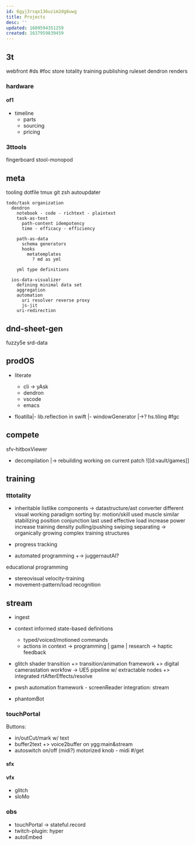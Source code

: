 ```yaml
---
id: 6gyj3rsqx136uzim2dg6uwg
title: Projects
desc: ''
updated: 1689594351259
created: 1637959839459
---
```


## 3t
  webfront #ds #foc
    store
      totality training
      publishing ruleset
        dendron renders

### hardware
#### of1
- timeline
  - parts
  - sourcing
  - pricing

### 3ttools
  fingerboard
  stool-monopod

## meta
  tooling
    dotfile
      tmux
        git
      zsh
        autoupdater

    todo/task organization
      dendron
        notebook - code - richtext - plaintext
        task-as-text
          path-content idempotency
          time - efficacy - efficiency

        path-as-data
          schema generators
          hooks
            metatemplates
              ? md as yml

        yml type definitions

      ios-data-visualizer
        defining minimal data set
        aggregation
        automation
          uri resolver reverse proxy
          js-jit
        uri-redirection

## dnd-sheet-gen
  fuzzy5e
    srd-data

## prodOS
- literate
  + cli
  -> yAsk
  + dendron
  + vscode
  + emacs

- floatilla|- lib.reflection in swift
|- windowGenerator
|->? hs.tiling
#fgc

## compete
sfv-hitboxViewer
+ decompilation
|-> rebuilding working on current patch
![[d:vault/games]]

## training
### tttotality
- inheritable listlike components
  -> datastructure/ast converter
  different visual working paradigm
  sorting by:
    motion/skill
    used muscle
    similar stabilizing position
    conjunction
    last used
    effective load increase
    power increase
    training density
  pulling/pushing swiping separating
  -> organically growing complex training structures

- progress tracking
+ automated programming
+-> juggernautAI?

educational programming
- stereovisual velocity-training
- movement-pattern/load recognition

## stream
- ingest
- context informed state-based definitions
  - typed/voiced/motioned commands
  - actions in context
  -> programming | game | research
  -> haptic feedback

- glitch shader transition
+> transition/animation framework
+> digital camerastation workfow -> UE5 pipeline w/ extractable nodes
+> integrated rtAfterEffects/resolve
- pwsh automation framework - screenReader integration: stream
- phantomBot

### touchPortal
  Buttons:
- in/outCut/mark w/ text
- buffer2text
+> voice2buffer on ygg:main&stream
- autoswitch on/off (midi?)
  motorized knob - midi #/get

#### sfx
#### vfx
- glitch
- sloMo

### obs
- touchPortal -> stateful.record
- twitch-plugin: hyper
- autoEmbed
